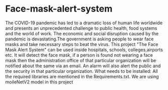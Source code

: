# Face-mask-alert-system
The COVID-19 pandemic has led to a dramatic loss of human life worldwide and presents an unprecedented challenge to public health, food systems and the world of work. The economic and social disruption caused by the pandemic is devastating.The government is asking people to wear face masks and take necessary steps to beat the virus.
This project "The Face Mask Alert System" can be used inside hospitals, schools, colleges,airports etc. It will detect the face mask, if a person is found not wearing a face mask then the administration office of that particular organization will be notified about the same via an email.
An alarm will also alert the public and the security in that particular organization.
What needs to be installed: 
All the required libraries are mentioned in the Requirements.txt.
 We are using moileNetV2 model in this project

